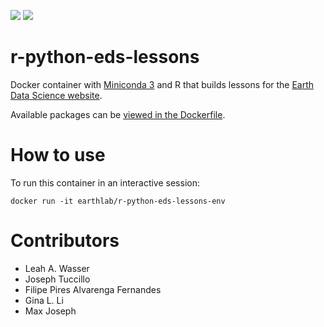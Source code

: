 [![](https://images.microbadger.com/badges/image/earthlab/r-python-eds-lessons-env.svg)](https://microbadger.com/images/earthlab/r-python-eds-lessons-env "build specs for the eds-lessons environment")
[![](https://images.microbadger.com/badges/version/earthlab/r-python-eds-lessons-env.svg)](https://microbadger.com/images/earthlab/r-python-eds-lessons-env "Version")


# r-python-eds-lessons

Docker container with [Miniconda 3](https://docs.conda.io/en/latest/miniconda.html) and R that builds lessons for the [Earth Data Science website](http://www.earthdatascience.org).

Available packages can be [viewed in the Dockerfile](https://github.com/earthlab/dockerfiles/r-python-eds-lessons/Dockerfile).

# How to use

To run this container in an interactive session:

```
docker run -it earthlab/r-python-eds-lessons-env
```

# Contributors

- Leah A. Wasser
- Joseph Tuccillo
- Filipe Pires Alvarenga Fernandes
- Gina L. Li
- Max Joseph
